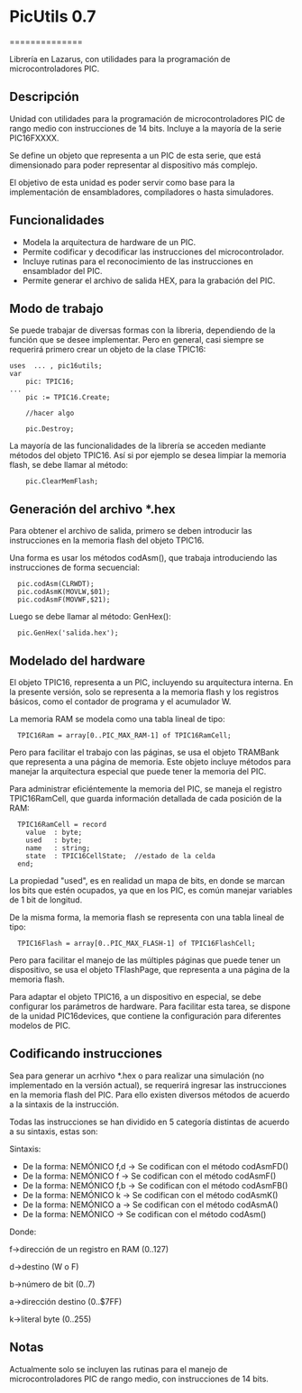 # PicUtils 0.7
==============

Librería en Lazarus, con utilidades para la programación de microcontroladores PIC.

## Descripción

Unidad con utilidades para la programación de microcontroladores PIC de rango medio con instrucciones de 14 bits. Incluye a la mayoría de la serie PIC16FXXXX.

Se define un objeto que representa a un PIC de esta serie, que está dimensionado para poder representar al dispositivo más complejo.

El objetivo de esta unidad es poder servir como base para la implementación de ensambladores, compiladores o hasta simuladores.

## Funcionalidades

* Modela la arquitectura de hardware de un PIC.
* Permite codificar y decodificar las instrucciones del microcontrolador.
* Incluye rutinas para el reconocimiento de las instrucciones en ensamblador del PIC.
* Permite generar el archivo de salida HEX, para la grabación del PIC.

## Modo de trabajo

Se puede trabajar de diversas formas con la libreria, dependiendo de la función que se desee implementar. Pero en general, casi siempre se requerirá primero crear un objeto de la clase TPIC16:

```
uses  ... , pic16utils;
var
    pic: TPIC16;
...
	pic := TPIC16.Create;
	
	//hacer algo
	
	pic.Destroy;

```

La mayoría de las funcionalidades de la librería se acceden mediante métodos del objeto TPIC16. Así si por ejemplo se desea limpiar la memoria flash, se debe llamar al método:

```
	pic.ClearMemFlash;
```

## Generación del archivo *.hex

Para obtener el archivo de salida, primero se deben introducir las instrucciones en la memoria flash del objeto TPIC16.

Una forma es usar los métodos codAsm(), que trabaja introduciendo las instrucciones de forma secuencial:

```
  pic.codAsm(CLRWDT);
  pic.codAsmK(MOVLW,$01);
  pic.codAsmF(MOVWF,$21);  
```

Luego se debe llamar al método: GenHex(): 

```
  pic.GenHex('salida.hex');
```
## Modelado del hardware

El objeto TPIC16, representa a un PIC, incluyendo su arquitectura interna. En la presente versión, solo se representa a la memoria flash y los registros básicos, como el contador de programa y el acumulador W.

La memoria RAM se modela como una tabla lineal de tipo:

```
  TPIC16Ram = array[0..PIC_MAX_RAM-1] of TPIC16RamCell;
```

Pero para facilitar el trabajo con las páginas, se usa el objeto TRAMBank que representa a una página de memoria. Este objeto incluye métodos para manejar la arquitectura especial que puede tener la memoria del PIC.

Para administrar eficiéntemente la memoria del PIC, se maneja el registro TPIC16RamCell, que guarda información detallada de cada posición de la RAM:
```
  TPIC16RamCell = record
    value  : byte;     
    used   : byte;     
    name   : string;   
    state  : TPIC16CellState;  //estado de la celda
  end;
```
La propiedad "used", es en realidad un mapa de bits, en donde se marcan los bits que estén ocupados, ya que en los PIC, es común manejar variables de 1 bit de longitud.

De la misma forma, la memoria flash se representa con una tabla lineal de tipo:

```
  TPIC16Flash = array[0..PIC_MAX_FLASH-1] of TPIC16FlashCell;
```

Pero para facilitar el manejo de las múltiples páginas que puede tener un dispositivo, se usa el objeto TFlashPage, que representa a una página de la memoria flash.

Para adaptar el objeto TPIC16, a un dispositivo en especial, se debe configurar los parámetros de hardware. Para facilitar esta tarea, se dispone de la unidad PIC16devices, que contiene la configuración para diferentes modelos de PIC.

## Codificando instrucciones

Sea para generar un acrhivo *.hex o para realizar una simulación (no implementado en la versión actual), se requerirá ingresar las instrucciones en la memoria flash del PIC. Para ello existen diversos métodos de acuerdo a la sintaxis de la instrucción.

Todas las instrucciones se han dividido en 5 categoría distintas de acuerdo a su sintaxis, estas son:

Sintaxis:  

* De la forma: NEMÓNICO f,d -> Se codifican con el método codAsmFD()
* De la forma: NEMÓNICO f   -> Se codifican con el método codAsmF()
* De la forma: NEMÓNICO f,b -> Se codifican con el método codAsmFB()
* De la forma: NEMÓNICO k   -> Se codifican con el método codAsmK()
* De la forma: NEMÓNICO a   -> Se codifican con el método codAsmA()
* De la forma: NEMÓNICO     -> Se codifican con el método codAsm()

Donde:

  f->dirección de un registro en RAM (0..127)
  
  d->destino (W o F)
  
  b->número de bit (0..7)
  
  a->dirección destino (0..$7FF)
  
  k->literal byte (0..255)
  
 
## Notas

Actualmente solo se incluyen las rutinas para el manejo de microcontroladores PIC de rango medio, con instrucciones de 14 bits.

